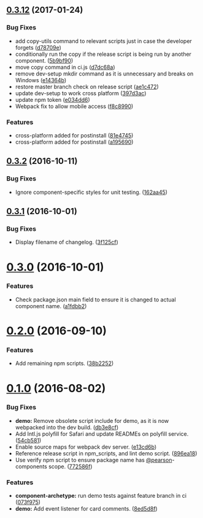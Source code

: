 <a name="0.3.12"></a>
## [0.3.12](https://github.com/Pearson-Higher-Ed/npm-scripts/compare/v0.3.2...v0.3.12) (2017-01-24)


### Bug Fixes

* add copy-utils command to relevant scripts just in case the developer forgets ([d78709e](https://github.com/Pearson-Higher-Ed/npm-scripts/commit/d78709e))
* conditionally run the copy if the release script is being run by another component. ([5b9bf90](https://github.com/Pearson-Higher-Ed/npm-scripts/commit/5b9bf90))
* move copy command in ci.js ([d7dc68a](https://github.com/Pearson-Higher-Ed/npm-scripts/commit/d7dc68a))
* remove dev-setup mkdir command as it is unnecessary and breaks on Windows ([e14364b](https://github.com/Pearson-Higher-Ed/npm-scripts/commit/e14364b))
* restore master branch check on release script ([ae1c472](https://github.com/Pearson-Higher-Ed/npm-scripts/commit/ae1c472))
* update dev-setup to work cross platform ([397d3ac](https://github.com/Pearson-Higher-Ed/npm-scripts/commit/397d3ac))
* update npm token ([e034dd6](https://github.com/Pearson-Higher-Ed/npm-scripts/commit/e034dd6))
* Webpack fix to allow mobile access ([f8c8990](https://github.com/Pearson-Higher-Ed/npm-scripts/commit/f8c8990))


### Features

* cross-platform added for postinstall ([81e4745](https://github.com/Pearson-Higher-Ed/npm-scripts/commit/81e4745))
* cross-platform added for postinstall ([a195690](https://github.com/Pearson-Higher-Ed/npm-scripts/commit/a195690))



<a name="0.3.2"></a>
## [0.3.2](https://github.com/Pearson-Higher-Ed/npm-scripts/compare/v0.3.1...v0.3.2) (2016-10-11)


### Bug Fixes

* Ignore component-specific styles for unit testing. ([162aa45](https://github.com/Pearson-Higher-Ed/npm-scripts/commit/162aa45))



<a name="0.3.1"></a>
## [0.3.1](https://github.com/Pearson-Higher-Ed/npm-scripts/compare/v0.3.0...v0.3.1) (2016-10-01)


### Bug Fixes

* Display filename of changelog. ([3f125cf](https://github.com/Pearson-Higher-Ed/npm-scripts/commit/3f125cf))



<a name="0.3.0"></a>
# [0.3.0](https://github.com/Pearson-Higher-Ed/npm-scripts/compare/v0.2.0...v0.3.0) (2016-10-01)


### Features

* Check package.json main field to ensure it is changed to actual component name. ([a1fdbb2](https://github.com/Pearson-Higher-Ed/npm-scripts/commit/a1fdbb2))



<a name="0.2.0"></a>
# [0.2.0](https://github.com/Pearson-Higher-Ed/npm-scripts/compare/v0.1.0...v0.2.0) (2016-09-10)


### Features

* Add remaining npm scripts. ([38b2252](https://github.com/Pearson-Higher-Ed/npm-scripts/commit/38b2252))



<a name="0.1.0"></a>
# [0.1.0](https://github.com/Pearson-Higher-Ed/npm-scripts/compare/896ea18...v0.1.0) (2016-08-02)


### Bug Fixes

* **demo:** Remove obsolete script include for demo, as it is now webpacked into the dev build. ([db3e8cf](https://github.com/Pearson-Higher-Ed/npm-scripts/commit/db3e8cf))
* Add Intl.js polyfill for Safari and update READMEs on polyfill service. ([54cb581](https://github.com/Pearson-Higher-Ed/npm-scripts/commit/54cb581))
* Enable source maps for webpack dev server. ([e13cd6b](https://github.com/Pearson-Higher-Ed/npm-scripts/commit/e13cd6b))
* Reference release script in npm_scripts, and lint demo script. ([896ea18](https://github.com/Pearson-Higher-Ed/npm-scripts/commit/896ea18))
* Use verify npm script to ensure package name has [@pearson](https://github.com/pearson)-components scope. ([772586f](https://github.com/Pearson-Higher-Ed/npm-scripts/commit/772586f))


### Features

* **component-archetype:** run demo tests against feature branch in ci ([073f975](https://github.com/Pearson-Higher-Ed/npm-scripts/commit/073f975))
* **demo:** Add event listener for card comments. ([8ed5d8f](https://github.com/Pearson-Higher-Ed/npm-scripts/commit/8ed5d8f))



